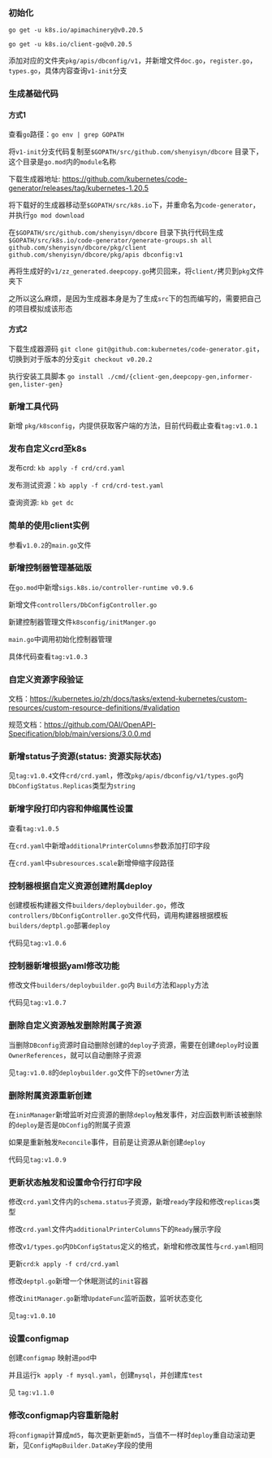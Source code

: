 ### 初始化

`go get -u k8s.io/apimachinery@v0.20.5`

`go get -u k8s.io/client-go@v0.20.5`

添加对应的文件夹`pkg/apis/dbconfig/v1`，并新增文件`doc.go`，`register.go`，`types.go`，具体内容查询`v1-init`分支

### 生成基础代码

#### 方式1

查看`go`路径：`go env | grep GOPATH`

将`v1-init`分支代码复制至`$GOPATH/src/github.com/shenyisyn/dbcore` 目录下，这个目录是`go.mod`内的`module`名称

下载生成器地址: https://github.com/kubernetes/code-generator/releases/tag/kubernetes-1.20.5

将下载好的生成器移动至`$GOPATH/src/k8s.io`下，并重命名为`code-generator`，并执行`go mod download`

在`$GOPATH/src/github.com/shenyisyn/dbcore`
目录下执行代码生成`$GOPATH/src/k8s.io/code-generator/generate-groups.sh all  github.com/shenyisyn/dbcore/pkg/client github.com/shenyisyn/dbcore/pkg/apis dbconfig:v1`

再将生成好的`v1/zz_generated.deepcopy.go`拷贝回来，将`client/`拷贝到`pkg`文件夹下

之所以这么麻烦，是因为生成器本身是为了生成`src`下的包而编写的，需要把自己的项目模拟成该形态

#### 方式2

下载生成器源码 `git clone git@github.com:kubernetes/code-generator.git`，切换到对于版本的分支`git checkout v0.20.2`

执行安装工具脚本 `go install ./cmd/{client-gen,deepcopy-gen,informer-gen,lister-gen}`

### 新增工具代码

新增 `pkg/k8sconfig`，内提供获取客户端的方法，目前代码截止查看`tag:v1.0.1`

### 发布自定义crd至k8s

发布crd: `kb apply -f crd/crd.yaml`

发布测试资源：`kb apply -f crd/crd-test.yaml`

查询资源: `kb get dc`

### 简单的使用client实例

参看`v1.0.2`的`main.go`文件

### 新增控制器管理基础版

在`go.mod`中新增`sigs.k8s.io/controller-runtime v0.9.6`

新增文件`controllers/DbConfigController.go`

新建控制器管理文件`k8sconfig/initManger.go`

`main.go`中调用初始化控制器管理

具体代码查看`tag:v1.0.3`

### 自定义资源字段验证

文档：https://kubernetes.io/zh/docs/tasks/extend-kubernetes/custom-resources/custom-resource-definitions/#validation

规范文档：https://github.com/OAI/OpenAPI-Specification/blob/main/versions/3.0.0.md

### 新增status子资源(status: 资源实际状态)

见`tag:v1.0.4`文件`crd/crd.yaml`，修改`pkg/apis/dbconfig/v1/types.go`内`DbConfigStatus.Replicas`类型为`string`

### 新增字段打印内容和伸缩属性设置

查看`tag:v1.0.5`

在`crd.yaml`中新增`additionalPrinterColumns`参数添加打印字段

在`crd.yaml`中`subresources.scale`新增伸缩字段路径

### 控制器根据自定义资源创建附属deploy

创建模板构建器文件`builders/deploybuilder.go`，修改`controllers/DbConfigController.go`文件代码，调用构建器根据模板`builders/deptpl.go`部署`deploy`

代码见`tag:v1.0.6`

### 控制器新增根据yaml修改功能

修改文件`builders/deploybuilder.go`内 `Build`方法和`apply`方法

代码见`tag:v1.0.7`

### 删除自定义资源触发删除附属子资源

当删除`DBconfig`资源时自动删除创建的`deploy`子资源，需要在创建`deploy`时设置`OwnerReferences`，就可以自动删除子资源

见`tag:v1.0.8`的`deploybuilder.go`文件下的`setOwner`方法

### 删除附属资源重新创建

在`ininManager`新增监听对应资源的删除`deploy`触发事件，对应函数判断该被删除的`deploy`是否是`DbConfig`的附属子资源

如果是重新触发`Reconcile`事件，目前是让资源从新创建`deploy`

代码见`tag:v1.0.9`

### 更新状态触发和设置命令行打印字段

修改`crd.yaml`文件内的`schema.status`子资源，新增`ready`字段和修改`replicas`类型

修改`crd.yaml`文件内`additionalPrinterColumns`下的`Ready`展示字段

修改`v1/types.go`内`DbConfigStatus`定义的格式，新增和修改属性与`crd.yaml`相同

更新`crd`:`k apply -f crd/crd.yaml`

修改`deptpl.go`新增一个休眠测试的`init`容器

修改`initManager.go`新增`UpdateFunc`监听函数，监听状态变化

见`tag:v1.0.10`

### 设置configmap

创建`configmap` 映射进`pod`中

并且运行`k apply -f mysql.yaml`，创建`mysql`，并创建库`test`

见 `tag:v1.1.0`

### 修改configmap内容重新隐射

将`configmap`计算成`md5`，每次更新更新`md5`，当值不一样时`deploy`重自动滚动更新，见`ConfigMapBuilder.DataKey`字段的使用

